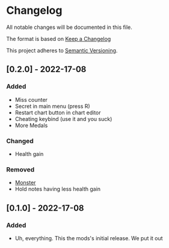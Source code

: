 # Changelog
All notable changes will be documented in this file.

The format is based on [Keep a Changelog](https://keepachangelog.com/en/1.0.0/)

This project adheres to [Semantic Versioning](https://semver.org/spec/v2.0.0.html).

## [0.2.0] - 2022-17-08
### Added
- Miss counter
- Secret in main menu (press R)
- Restart chart button in chart editor
- Cheating keybind (use it and you suck)
- More Medals

### Changed
- Health gain

### Removed
- [Monster](https://tenor.com/view/superbad-mc-lovin-cry-fogell-why-dont-you-cry-about-it-gif-15695318)
- Hold notes having less health gain

## [0.1.0] - 2022-17-08
### Added
- Uh, everything. This the mods's initial release. We put it out
